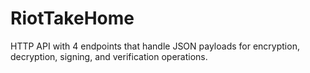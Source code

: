 # RiotTakeHome
HTTP API with 4 endpoints that handle JSON payloads for encryption, decryption, signing, and verification operations.
